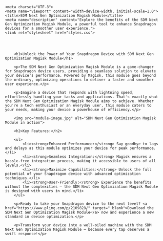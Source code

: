 
    <meta charset="UTF-8">
    <meta name="viewport" content="width=device-width, initial-scale=1.0">
    <title>SDM Next Gen Optimization Magisk Module</title>
    <meta name="description" content="Explore the benefits of the SDM Next Gen Optimization Magisk Module, a powerful tool to enhance Snapdragon devices for a smoother user experience.">
    <link rel="stylesheet" href="styles.css">




        <h1>Unlock the Power of Your Snapdragon Device with SDM Next Gen Optimization Magisk Module</h1>

        <p>The SDM Next Gen Optimization Magisk Module is a game-changer for Snapdragon device users, providing a seamless solution to elevate your device's performance. Powered by Magisk, this module goes beyond the ordinary, optimizing operations to deliver a faster and smoother user experience.</p>

        <p>Imagine a device that responds with lightning speed, effortlessly handling your tasks and applications. That's exactly what the SDM Next Gen Optimization Magisk Module aims to achieve. Whether you're a tech enthusiast or an everyday user, this module caters to your needs, making your device a powerhouse of efficiency.</p>

        <img src="module-image.jpg" alt="SDM Next Gen Optimization Magisk Module in action">

        <h2>Key Features:</h2>

        <ul>
            <li><strong>Enhanced Performance:</strong> Say goodbye to lags and delays as this module optimizes your device for peak performance.</li>
            <li><strong>Seamless Integration:</strong> Magisk ensures a hassle-free integration process, making it accessible to users of all levels.</li>
            <li><strong>Maximize Capabilities:</strong> Unlock the full potential of your Snapdragon device with advanced optimization techniques.</li>
            <li><strong>User-Friendly:</strong> Experience the benefits without the complexities – the SDM Next Gen Optimization Magisk Module is designed with users in mind.</li>
        </ul>

        <p>Ready to take your Snapdragon device to the next level? <a href="https://www.pling.com/p/2109828/" target="_blank">Download the SDM Next Gen Optimization Magisk Module</a> now and experience a new standard in device optimization.</p>

        <p>Transform your device into a well-oiled machine with the SDM Next Gen Optimization Magisk Module – because every tap deserves a swift response!</p>



        

